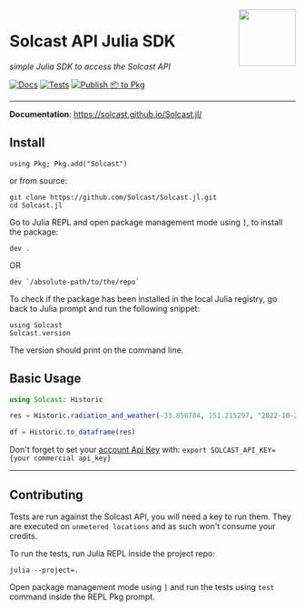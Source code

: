 <img src="https://github.com/Solcast/solcast-api-python-sdk/blob/main/docs/img/logo.png?raw=true" width="100" align="right">

# Solcast API Julia SDK

<em>simple Julia SDK to access the Solcast API</em>

[![Docs](https://github.com/Solcast/Solcast.jl/actions/workflows/documentation.yml/badge.svg)](https://github.com/Solcast/Solcast.jl/actions/workflows/documentation.yml) [![Tests](https://github.com/Solcast/Solcast.jl/actions/workflows/test.yml/badge.svg)](https://github.com/Solcast/Solcast.jl/actions/workflows/test.yml) [![Publish 📦 to Pkg](https://github.com/Solcast/Solcast.jl/actions/workflows/tagbot.yml/badge.svg)](https://github.com/Solcast/Solcast.jl/actions/workflows/tagbot.yml)

---

**Documentation**: <a href="https://solcast.github.io/Solcast.jl/" target="_blank">https://solcast.github.io/Solcast.jl/ </a>

## Install

```commandline
using Pkg; Pkg.add("Solcast")
```

or from source:

```commandline
git clone https://github.com/Solcast/Solcast.jl.git
cd Solcast.jl
```

Go to Julia REPL and open package management mode using `]`, to install the package:

```
dev .
```

OR

```
dev `/absolute-path/to/the/repo`
```

To check if the package has been installed in the local Julia registry, go back to Julia prompt and run the following snippet:

```
using Solcast
Solcast.version
```

The version should print on the command line.

## Basic Usage

```julia
using Solcast: Historic

res = Historic.radiation_and_weather(-33.856784, 151.215297, "2022-10-25T14:45:00.000Z"; output_parameters=["air_temp"], duration="P1D")

df = Historic.to_dataframe(res)
```

Don't forget to set your [account Api Key](https://toolkit.solcast.com.au/register) with:
``export SOLCAST_API_KEY={your commercial api_key}``

---

## Contributing

Tests are run against the Solcast API, you will need a key to run them.
They are executed on `unmetered locations` and as such won't consume your credits.

To run the tests, run Julia REPL inside the project repo:

```
julia --project=.
```

Open package management mode using `]` and run the tests using `test` command inside the REPL Pkg prompt.
